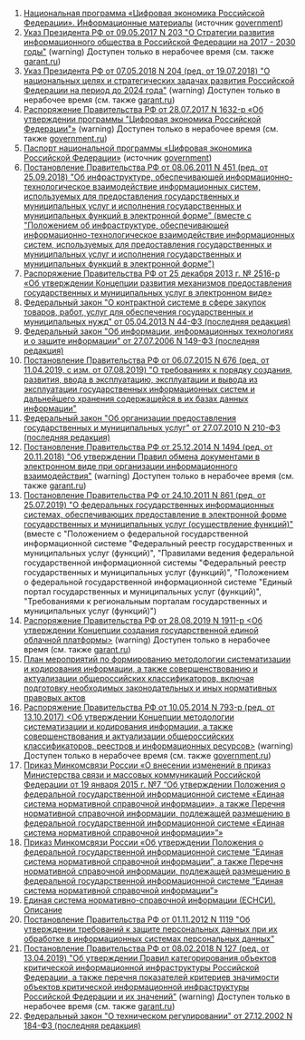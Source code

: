 1. [Национальная программа «Цифровая экономика Российской Федерации». Информационные материалы](http://static.government.ru/media/files/3b1AsVA1v3VziZip5VzAY8RTcLEbdCct.pdf) (источник [government](http://government.ru/info/35568/))
1. [Указ Президента РФ от 09.05.2017 N 203 "О Стратегии развития информационного общества в Российской Федерации на 2017 - 2030 годы"](http://www.consultant.ru/document/cons_doc_LAW_216363/) (warning) Доступен только в нерабочее время (см. также [garant.ru](https://www.garant.ru/products/ipo/prime/doc/71570570/))
1. [Указ Президента РФ от 07.05.2018 N 204 (ред. от 19.07.2018) "О национальных целях и стратегических задачах развития Российской Федерации на период до 2024 года"](http://www.consultant.ru/document/cons_doc_LAW_297432/) (warning) Доступен только в нерабочее время (см. также [garant.ru](https://www.garant.ru/products/ipo/prime/doc/71837200/))
1. [Распоряжение Правительства РФ от 28.07.2017 N 1632-р «Об утверждении программы "Цифровая экономика Российской Федерации"»](http://www.consultant.ru/document/cons_doc_LAW_221756/) (warning) Доступен только в нерабочее время (см. также [government.ru](http://government.ru/info/35568/))
1. [Паспорт национальной программы «Цифровая экономика Российской Федерации»](http://static.government.ru/media/files/urKHm0gTPPnzJlaKw3M5cNLo6gczMkPF.pdf) (источник [government](http://government.ru/info/35568/))
1. [Постановление Правительства РФ от 08.06.2011 N 451 (ред. от 25.09.2018) "Об инфраструктуре, обеспечивающей информационно-технологическое взаимодействие информационных систем, используемых для предоставления государственных и муниципальных услуг и исполнения государственных и муниципальных функций в электронной форме" (вместе с "Положением об инфраструктуре, обеспечивающей информационно-технологическое взаимодействие информационных систем, используемых для предоставления государственных и муниципальных услуг и исполнения государственных и муниципальных функций в электронной форме")](http://www.consultant.ru/document/cons_doc_LAW_115048/)
1. [Распоряжение Правительства РФ от 25 декабря 2013 г. № 2516-р «Об утверждении Концепции развития механизмов предоставления государственных и муниципальных услуг в электронном виде»](http://static.government.ru/media/files/41d4b05a4f63fbd7c3a4.pdf)
1. [Федеральный закон "О контрактной системе в сфере закупок товаров, работ, услуг для обеспечения государственных и муниципальных нужд" от 05.04.2013 N 44-ФЗ (последняя редакция)](http://www.consultant.ru/document/cons_doc_LAW_144624/)
1. [Федеральный закон "Об информации, информационных технологиях и о защите информации" от 27.07.2006 N 149-ФЗ (последняя редакция)](http://www.consultant.ru/document/cons_doc_LAW_61798/)
1. [Постановление Правительства РФ от 06.07.2015 N 676 (ред. от 11.04.2019, с изм. от 07.08.2019) "О требованиях к порядку создания, развития, ввода в эксплуатацию, эксплуатации и вывода из эксплуатации государственных информационных систем и дальнейшего хранения содержащейся в их базах данных информации"](http://www.consultant.ru/document/cons_doc_LAW_182413/)
1. [Федеральный закон "Об организации предоставления государственных и муниципальных услуг" от 27.07.2010 N 210-ФЗ (последняя редакция)](http://www.consultant.ru/document/cons_doc_LAW_103023/)
1. [Постановление Правительства РФ от 25.12.2014 N 1494 (ред. от 20.11.2018) "Об утверждении Правил обмена документами в электронном виде при организации информационного взаимодействия"](http://www.consultant.ru/document/cons_doc_LAW_172990/)  (warning) Доступен только в нерабочее время (см. также [garant.ru](https://base.garant.ru/70832680/))
1. [Постановление Правительства РФ от 24.10.2011 N 861 (ред. от 25.07.2019) "О федеральных государственных информационных системах, обеспечивающих предоставление в электронной форме государственных и муниципальных услуг (осуществление функций)"](http://www.consultant.ru/document/cons_doc_LAW_120963/) (вместе с "Положением о федеральной государственной информационной системе "Федеральный реестр государственных и муниципальных услуг (функций)", "Правилами ведения федеральной государственной информационной системы "Федеральный реестр государственных и муниципальных услуг (функций)", "Положением о федеральной государственной информационной системе "Единый портал государственных и муниципальных услуг (функций)", "Требованиями к региональным порталам государственных и муниципальных услуг (функций)")
1. [Распоряжение Правительства РФ от 28.08.2019 N 1911-р <Об утверждении Концепции создания государственной единой облачной платформы>](http://www.consultant.ru/document/cons_doc_LAW_332993/) (warning) Доступен только в нерабочее время (см. также [garant.ru](https://www.garant.ru/products/ipo/prime/doc/72595994/))
1. [План мероприятий по формированию методологии систематизации и кодирования информации, а также совершенствованию и актуализации общероссийских классификаторов, включая подготовку необходимых законодательных и иных нормативных правовых актов](https://www.minfin.ru/common/img/uploaded/library/2012/08/Plan_%2823.08.2012%29.pdf)
1. [Распоряжение Правительства РФ от 10.05.2014 N 793-р (ред. от 13.10.2017) <Об утверждении Концепции методологии систематизации и кодирования информации, а также совершенствования и актуализации общероссийских классификаторов, реестров и информационных ресурсов>](http://www.consultant.ru/document/cons_doc_LAW_162984/)  (warning) Доступен только в нерабочее время (см. также [government.ru](http://static.government.ru/media/files/41d4dc94d1ec5b8a2505.pdf))
1. [Приказ Минкомсвязи России «О внесении изменений в приказ Министерства связи и массовых коммуникаций Российской Федерации от 19 января 2015 г. №7 “Об утверждении Положения о федеральной государственной информационной системе «Единая система нормативной справочной информации», а также Перечня нормативной справочной информации, подлежащей размещению в федеральной государственной информационной системе «Единая система нормативной справочной информации»”»](https://digital.gov.ru/ru/documents/5329/#tdocumentcontent)
1. [Приказ Минкомсвязи России «Об утверждении Положения о федеральной государственной информационной системе “Единая система нормативной справочной информации”, а также Перечня нормативной справочной информации, подлежащей размещению в федеральной государственной информационной системе “Единая система нормативной справочной информации”»](https://digital.gov.ru/ru/documents/5332/)
1. [Единая система нормативно-справочной информации (ЕСНСИ). Описание](https://digital.gov.ru/ru/activity/directions/491/)
1. [Постановление Правительства РФ от 01.11.2012 N 1119 "Об утверждении требований к защите персональных данных при их обработке в информационных системах персональных данных"](http://www.consultant.ru/document/cons_doc_LAW_137356/)
1. [Постановление Правительства РФ от 08.02.2018 N 127 (ред. от 13.04.2019) "Об утверждении Правил категорирования объектов критической информационной инфраструктуры Российской Федерации, а также перечня показателей критериев значимости объектов критической информационной инфраструктуры Российской Федерации и их значений"](http://www.consultant.ru/document/cons_doc_LAW_290595/) (warning) Доступен только в нерабочее время (см. также [garant.ru](https://www.garant.ru/products/ipo/prime/doc/71776120/))
1. [Федеральный закон "О техническом регулировании" от 27.12.2002 N 184-ФЗ (последняя редакция)](http://www.consultant.ru/document/cons_doc_LAW_40241/)

